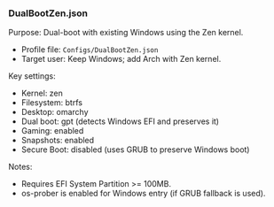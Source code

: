 ### DualBootZen.json

Purpose: Dual-boot with existing Windows using the Zen kernel.

- Profile file: `Configs/DualBootZen.json`
- Target user: Keep Windows; add Arch with Zen kernel.

Key settings:
- Kernel: zen
- Filesystem: btrfs
- Desktop: omarchy
- Dual boot: gpt (detects Windows EFI and preserves it)
- Gaming: enabled
- Snapshots: enabled
- Secure Boot: disabled (uses GRUB to preserve Windows boot)

Notes:
- Requires EFI System Partition >= 100MB.
- os-prober is enabled for Windows entry (if GRUB fallback is used).

